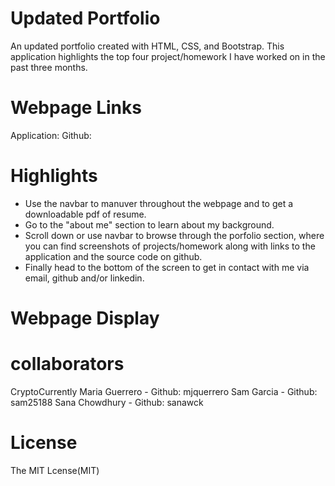 # Updated Portfolio

An updated portfolio created with HTML, CSS, and Bootstrap. This application highlights the top four project/homework I have worked on in the past three months. 

# Webpage Links

Application:
Github: 

# Highlights 

* Use the navbar to manuver throughout the webpage and to get a downloadable pdf of resume.
* Go to the "about me" section to learn about my background.
* Scroll down or use navbar to browse through the porfolio section, where you can find screenshots of projects/homework along with links to the application and the source code on github. 
* Finally head to the bottom of the screen to get in contact with me via email, github and/or linkedin.

# Webpage Display 



# collaborators

CryptoCurrently 
Maria Guerrero - Github: mjquerrero
Sam Garcia - Github: sam25188
Sana Chowdhury - Github: sanawck

# License

The MIT Lcense(MIT)